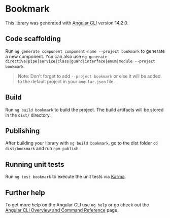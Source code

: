 # Bookmark

This library was generated with [Angular CLI](https://github.com/angular/angular-cli) version 14.2.0.

## Code scaffolding

Run `ng generate component component-name --project bookmark` to generate a new component. You can also use `ng generate directive|pipe|service|class|guard|interface|enum|module --project bookmark`.
> Note: Don't forget to add `--project bookmark` or else it will be added to the default project in your `angular.json` file. 

## Build

Run `ng build bookmark` to build the project. The build artifacts will be stored in the `dist/` directory.

## Publishing

After building your library with `ng build bookmark`, go to the dist folder `cd dist/bookmark` and run `npm publish`.

## Running unit tests

Run `ng test bookmark` to execute the unit tests via [Karma](https://karma-runner.github.io).

## Further help

To get more help on the Angular CLI use `ng help` or go check out the [Angular CLI Overview and Command Reference](https://angular.io/cli) page.
